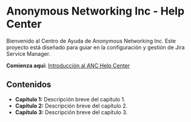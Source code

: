 # Anonymous Networking Inc - Help Center

Bienvenido al Centro de Ayuda de Anonymous Networking Inc. Este proyecto está diseñado para guiar en la configuración y gestión de Jira Service Manager.

**Comienza aquí:** [Introducción al ANC Help Center](./Anonymous%20Networking%20Inc/00_ANC_Help_Center_Introduccion.md)

## Contenidos
- **Capítulo 1:** Descripción breve del capítulo 1.
- **Capítulo 2:** Descripción breve del capítulo 2.
- **Capítulo 3:** Descripción breve del capítulo 3.


